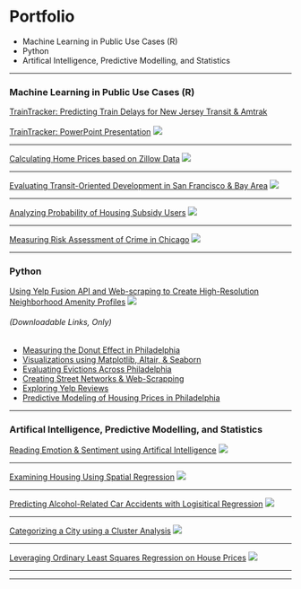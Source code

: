 # Portfolio

* Machine Learning in Public Use Cases (R)
* Python
* Artifical Intelligence, Predictive Modelling, and Statistics


---

### Machine Learning in Public Use Cases (R)
 
[TrainTracker: Predicting Train Delays for New Jersey Transit & Amtrak](/projects/figuring-it-out-markdown.html) <br> </br> 
[TrainTracker: PowerPoint Presentation](https://drive.google.com/file/d/1-L7rZkTZ-m6oQc1FHyWHVvdZbQmpufME/view?usp=sharing)
<img src="https://github.com/TrevorKap/Portfolio-Page/blob/master/images/TrainGraphs.jpg?raw=true"/>


---
[Calculating Home Prices based on Zillow Data](/projects/MidtermAssignment.html)
<img src="images/ZillowPredictionsDashboard.png?raw=true"/>


---
[Evaluating Transit-Oriented Development in San Francisco & Bay Area](/projects/TODAssignment_Kapuvari.html)
<img src="images/TODSanFranBay.png?raw=true"/>

---
[Analyzing Probability of Housing Subsidy Users](/projects/TargetingaHousingSubsidyKapuvari.html)
<img src="images/housesubsidy.png?raw=true"/>

---
[Measuring Risk Assessment of Crime in Chicago](/projects/GeospatialRiskPredictionKapuvari.html)
<img src="images/RiskAssessment.png?raw=true"/>

---

### Python

[Using Yelp Fusion API and Web-scraping to Create High-Resolution Neighborhood Amenity Profiles](http://luckylaharltim.GitHub.io/MUSA_5500_Final)
<img src="images/AmenityDashboard.png?raw=true"/>

###### (Downloadable Links, Only)

- [Measuring the Donut Effect in Philadelphia](/projects/DonutEffect.ipynb)
- [Visualizations using Matplotlib, Altair, & Seaborn](/projects/matplotseabornaltair.ipynb)
- [Evaluating Evictions Across Philadelphia](/projects/evictions.ipynb)
- [Creating Street Networks & Web-Scrapping](/projects/streetsandwebscrap.ipynb)
- [Exploring Yelp Reviews](/projects/yelpreviews.ipynb)
- [Predictive Modeling of Housing Prices in Philadelphia](/projects/predictionmodelling.ipynb)

---

### Artifical Intelligence, Predictive Modelling, and Statistics

[Reading Emotion &  Sentiment using Artifical Intelligence](/projects/emotionsentiment.html)
<img src="images/GPTDashboard.png?raw=true"/>

---

[Examining Housing Using Spatial Regression](/projects/SPATIALRegression.html)
<img src="images/SpatialRegressioDashboard.png?raw=true"/>

---

[Predicting Alcohol-Related Car Accidents with Logisitical Regression](/projects/LogisticRegression.html)
<img src="images/logisticdashboard.png?raw=true"/>

---

[Categorizing a City using a Cluster Analysis](/projects/kmeansclusters.html)
<img src="images/ClustersDashboard.png?raw=true"/>

---

[Leveraging Ordinary Least Squares Regression on House Prices](/projects/OLSRegression.html)
<img src="images/homework1statspic.png?raw=true"/>

---
<meta http-equiv='cache-control' content='no-cache'> 
<meta http-equiv='expires' content='0'> 
<meta http-equiv='pragma' content='no-cache'>

---


